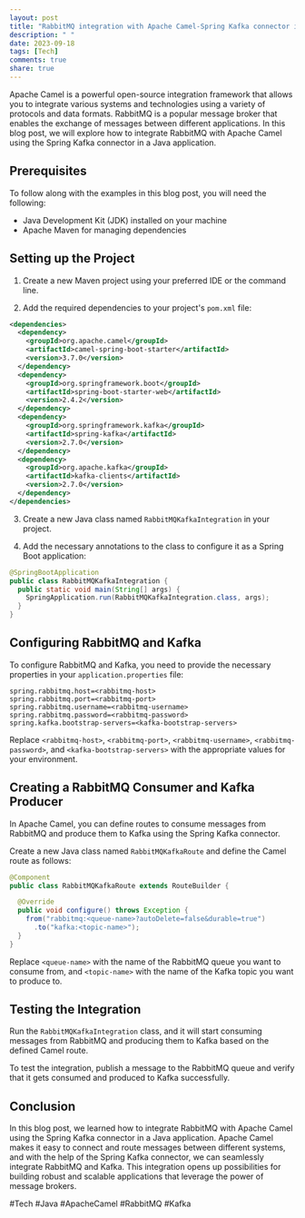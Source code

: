 ```yaml
---
layout: post
title: "RabbitMQ integration with Apache Camel-Spring Kafka connector in Java"
description: " "
date: 2023-09-18
tags: [Tech]
comments: true
share: true
---
```


Apache Camel is a powerful open-source integration framework that allows you to integrate various systems and technologies using a variety of protocols and data formats. RabbitMQ is a popular message broker that enables the exchange of messages between different applications. In this blog post, we will explore how to integrate RabbitMQ with Apache Camel using the Spring Kafka connector in a Java application.

## Prerequisites

To follow along with the examples in this blog post, you will need the following:

- Java Development Kit (JDK) installed on your machine
- Apache Maven for managing dependencies

## Setting up the Project

1. Create a new Maven project using your preferred IDE or the command line.

2. Add the required dependencies to your project's `pom.xml` file:

```xml
<dependencies>
  <dependency>
    <groupId>org.apache.camel</groupId>
    <artifactId>camel-spring-boot-starter</artifactId>
    <version>3.7.0</version>
  </dependency>
  <dependency>
    <groupId>org.springframework.boot</groupId>
    <artifactId>spring-boot-starter-web</artifactId>
    <version>2.4.2</version>
  </dependency>
  <dependency>
    <groupId>org.springframework.kafka</groupId>
    <artifactId>spring-kafka</artifactId>
    <version>2.7.0</version>
  </dependency>
  <dependency>
    <groupId>org.apache.kafka</groupId>
    <artifactId>kafka-clients</artifactId>
    <version>2.7.0</version>
  </dependency>
</dependencies>
```

3. Create a new Java class named `RabbitMQKafkaIntegration` in your project.

4. Add the necessary annotations to the class to configure it as a Spring Boot application:

```java
@SpringBootApplication
public class RabbitMQKafkaIntegration {
  public static void main(String[] args) {
    SpringApplication.run(RabbitMQKafkaIntegration.class, args);
  }
}
```

## Configuring RabbitMQ and Kafka

To configure RabbitMQ and Kafka, you need to provide the necessary properties in your `application.properties` file:

```properties
spring.rabbitmq.host=<rabbitmq-host>
spring.rabbitmq.port=<rabbitmq-port>
spring.rabbitmq.username=<rabbitmq-username>
spring.rabbitmq.password=<rabbitmq-password>
spring.kafka.bootstrap-servers=<kafka-bootstrap-servers>
```

Replace `<rabbitmq-host>`, `<rabbitmq-port>`, `<rabbitmq-username>`, `<rabbitmq-password>`, and `<kafka-bootstrap-servers>` with the appropriate values for your environment.

## Creating a RabbitMQ Consumer and Kafka Producer

In Apache Camel, you can define routes to consume messages from RabbitMQ and produce them to Kafka using the Spring Kafka connector. 

Create a new Java class named `RabbitMQKafkaRoute` and define the Camel route as follows:

```java
@Component
public class RabbitMQKafkaRoute extends RouteBuilder {

  @Override
  public void configure() throws Exception {
    from("rabbitmq:<queue-name>?autoDelete=false&durable=true")
      .to("kafka:<topic-name>");
  }
}
```

Replace `<queue-name>` with the name of the RabbitMQ queue you want to consume from, and `<topic-name>` with the name of the Kafka topic you want to produce to.

## Testing the Integration

Run the `RabbitMQKafkaIntegration` class, and it will start consuming messages from RabbitMQ and producing them to Kafka based on the defined Camel route.

To test the integration, publish a message to the RabbitMQ queue and verify that it gets consumed and produced to Kafka successfully.

## Conclusion

In this blog post, we learned how to integrate RabbitMQ with Apache Camel using the Spring Kafka connector in a Java application. Apache Camel makes it easy to connect and route messages between different systems, and with the help of the Spring Kafka connector, we can seamlessly integrate RabbitMQ and Kafka. This integration opens up possibilities for building robust and scalable applications that leverage the power of message brokers.

#Tech #Java #ApacheCamel #RabbitMQ #Kafka